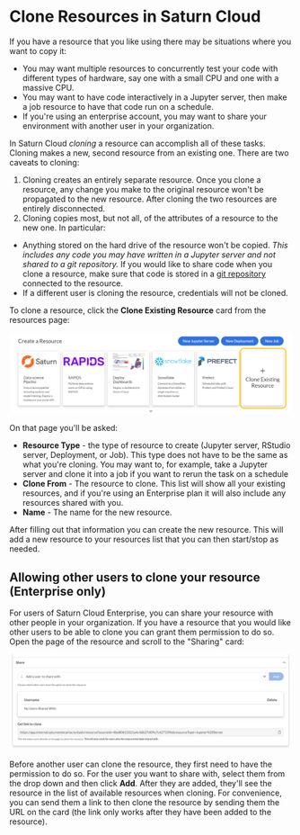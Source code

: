 # Clone Resources in Saturn Cloud

If you have a resource that you like using there may be situations where you want to copy it:

* You may want multiple resources to concurrently test your code with different types of hardware, say one with a small CPU and one with a massive CPU.
* You may want to have code interactively in a Jupyter server, then make a job resource to have that code run on a schedule.
* If you're using an enterprise account, you may want to share your environment with another user in your organization.

In Saturn Cloud _cloning_ a resource can accomplish all of these tasks. Cloning makes a new, second resource from an existing one. There are two caveats to cloning:

1. Cloning creates an entirely separate resource. Once you clone a resource, any change you make to the original resource won't be propagated to the new resource. After cloning the two resources are entirely disconnected.
2. Cloning copies most, but not all, of the attributes of a resource to the new one. In particular:
  * Anything stored on the hard drive of the resource won't be copied. _This includes any code you may have written in a Jupyter server and not shared to a git repository._ If you would like to share code when you clone a resource, make sure that code is stored in a [git repository](<docs/Using Saturn Cloud/gitrepo.md>) connected to the resource.
  * If a different user is cloning the resource, credentials will not be cloned.

To clone a resource, click the **Clone Existing Resource** card from the resources page:

![Clone Existing Resource](/images/docs/clone-resource.png "doc-image")

On that page you'll be asked:

* **Resource Type** - the type of resource to create (Jupyter server, RStudio server, Deployment, or Job). This type does not have to be the same as what you're cloning. You may want to, for example, take a Jupyter server and clone it into a job if you want to rerun the task on a schedule
* **Clone From** - The resource to clone. This list will show all your existing resources, and if you're using an Enterprise plan it will also include any resources shared with you.
* **Name** - The name for the new resource.

After filling out that information you can create the new resource. This will add a new resource to your resources list that you can then start/stop as needed.

## Allowing other users to clone your resource (Enterprise only)

For users of Saturn Cloud Enterprise, you can share your resource with other people in your organization. If you have a resource that you would like other users to be able to clone you can grant them permission to do so. Open the page of the resource and scroll to the "Sharing" card:

![Sharing card](/images/docs/share-card.png "doc-image")

Before another user can clone the resource, they first need to have the permission to do so. For the user you want to share with, select them from the drop down and then click **Add**. After they are added, they'll see the resource in the list of available resources when cloning. For convenience, you can send them a link to then clone the resource by sending them the URL on the card (the link only works after they have been added to the resource).